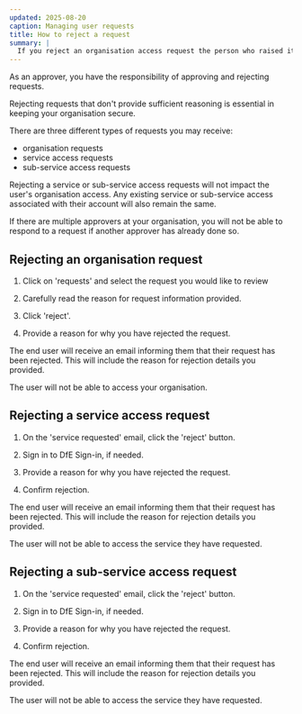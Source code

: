 ```yaml
---
updated: 2025-08-20
caption: Managing user requests
title: How to reject a request
summary: |
  If you reject an organisation access request the person who raised it will be declined access to your organisation.
---
```


As an approver, you have the responsibility of approving and rejecting requests.

Rejecting requests that don't provide sufficient reasoning is essential in keeping your organisation secure.

There are three different types of requests you may receive:

- organisation requests
- service access requests
- sub-service access requests

Rejecting a service or sub-service access requests will not impact the user's organisation access. Any existing service or sub-service access associated with their account will also remain the same.

If there are multiple approvers at your organisation, you will not be able to respond to a request if another approver has already done so.

## Rejecting an organisation request

1. Click on 'requests' and select the request you would like to review

2. Carefully read the reason for request information provided.

3. Click 'reject'.

4. Provide a reason for why you have rejected the request.

The end user will receive an email informing them that their request has been rejected. This will include the reason for rejection details you provided.

The user will not be able to access your organisation.

## Rejecting a service access request

1. On the 'service requested' email, click the 'reject' button.

2. Sign in to DfE Sign-in, if needed.

3. Provide a reason for why you have rejected the request.

4. Confirm rejection.

The end user will receive an email informing them that their request has been rejected. This will include the reason for rejection details you provided.

The user will not be able to access the service they have requested.

## Rejecting a sub-service access request

1. On the 'service requested' email, click the 'reject' button.

2. Sign in to DfE Sign-in, if needed.

3. Provide a reason for why you have rejected the request.

4. Confirm rejection.

The end user will receive an email informing them that their request has been rejected. This will include the reason for rejection details you provided.

The user will not be able to access the service they have requested.
